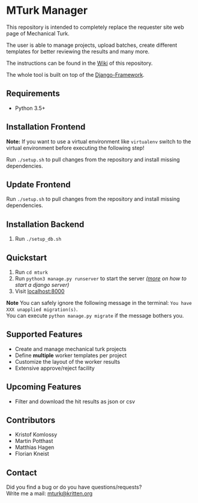 # MTurk Manager
This repository is intended to completely replace the requester site web page of Mechanical Turk.

The user is able to manage projects, upload batches, create different templates for better reviewing the results and many more.

The instructions can be found in the [Wiki](https://github.com/webis-de/mturk-manager/wiki) of this repository.  

The whole tool is built on top of the [Django-Framework](https://www.djangoproject.com/).  

## Requirements
* Python 3.5+

## Installation Frontend
**Note:** If you want to use a virtual environment like `virtualenv` switch to the virtual environment before executing the following step!

Run `./setup.sh` to pull changes from the repository and install missing dependencies.

## Update Frontend
Run `./setup.sh` to pull changes from the repository and install missing dependencies.

## Installation Backend
1. Run `./setup_db.sh`

## Quickstart
1. Run `cd mturk`
2. Run `python3 manage.py runserver` to start the server _([more](https://docs.djangoproject.com/en/2.0/ref/django-admin/#django-admin-runserver) on how to start a django server)_
3. Visit [localhost:8000](http://localhost:8000)

**Note** You can safely ignore the following message in the terminal: `You have XXX unapplied migration(s)`.  
You can execute `python manage.py migrate` if the message bothers you.

## Supported Features
* Create and manage mechanical turk projects
* Define **multiple** worker templates per project
* Customize the layout of the worker results
* Extensive approve/reject facility

## Upcoming Features
* Filter and download the hit results as json or csv

## Contributors
* Kristof Komlossy
* Martin Potthast
* Matthias Hagen
* Florian Kneist

## Contact
Did you find a bug or do you have questions/requests?  
Write me a mail: mturk@kritten.org
